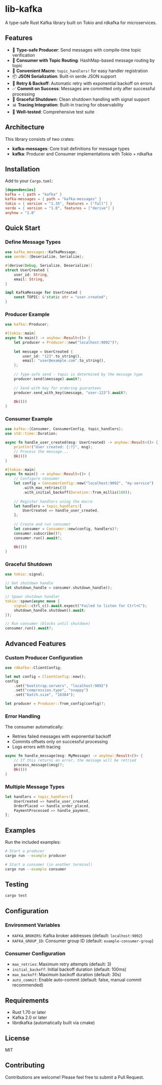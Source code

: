# lib-kafka

A type-safe Rust Kafka library built on Tokio and rdkafka for microservices.

## Features

- 🎯 **Type-safe Producer**: Send messages with compile-time topic verification
- 🔄 **Consumer with Topic Routing**: HashMap-based message routing by topic
- 🎨 **Convenient Macro**: `topic_handlers!` for easy handler registration
- 📦 **JSON Serialization**: Built-in serde JSON support
- 🔁 **Retry & Backoff**: Automatic retry with exponential backoff on errors
- ✅ **Commit on Success**: Messages are committed only after successful processing
- 🛑 **Graceful Shutdown**: Clean shutdown handling with signal support
- 📊 **Tracing Integration**: Built-in tracing for observability
- 🧪 **Well-tested**: Comprehensive test suite

## Architecture

This library consists of two crates:

- **kafka-messages**: Core trait definitions for message types
- **kafka**: Producer and Consumer implementations with Tokio + rdkafka

## Installation

Add to your `Cargo.toml`:

```toml
[dependencies]
kafka = { path = "kafka" }
kafka-messages = { path = "kafka-messages" }
tokio = { version = "1.35", features = ["full"] }
serde = { version = "1.0", features = ["derive"] }
anyhow = "1.0"
```

## Quick Start

### Define Message Types

```rust
use kafka_messages::KafkaMessage;
use serde::{Deserialize, Serialize};

#[derive(Debug, Serialize, Deserialize)]
struct UserCreated {
    user_id: String,
    email: String,
}

impl KafkaMessage for UserCreated {
    const TOPIC: &'static str = "user.created";
}
```

### Producer Example

```rust
use kafka::Producer;

#[tokio::main]
async fn main() -> anyhow::Result<()> {
    let producer = Producer::new("localhost:9092")?;
    
    let message = UserCreated {
        user_id: "123".to_string(),
        email: "user@example.com".to_string(),
    };
    
    // Type-safe send - topic is determined by the message type
    producer.send(&message).await?;
    
    // Send with key for ordering guarantees
    producer.send_with_key(&message, "user-123").await?;
    
    Ok(())
}
```

### Consumer Example

```rust
use kafka::{Consumer, ConsumerConfig, topic_handlers};
use std::time::Duration;

async fn handle_user_created(msg: UserCreated) -> anyhow::Result<()> {
    println!("User created: {:?}", msg);
    // Process the message...
    Ok(())
}

#[tokio::main]
async fn main() -> anyhow::Result<()> {
    // Configure consumer
    let config = ConsumerConfig::new("localhost:9092", "my-service")
        .with_max_retries(3)
        .with_initial_backoff(Duration::from_millis(100));
    
    // Register handlers using the macro
    let handlers = topic_handlers![
        UserCreated => handle_user_created,
    ];
    
    // Create and run consumer
    let consumer = Consumer::new(config, handlers)?;
    consumer.subscribe()?;
    consumer.run().await?;
    
    Ok(())
}
```

### Graceful Shutdown

```rust
use tokio::signal;

// Get shutdown handle
let shutdown_handle = consumer.shutdown_handle();

// Spawn shutdown handler
tokio::spawn(async move {
    signal::ctrl_c().await.expect("Failed to listen for Ctrl+C");
    shutdown_handle.shutdown().await;
});

// Run consumer (blocks until shutdown)
consumer.run().await?;
```

## Advanced Features

### Custom Producer Configuration

```rust
use rdkafka::ClientConfig;

let mut config = ClientConfig::new();
config
    .set("bootstrap.servers", "localhost:9092")
    .set("compression.type", "snappy")
    .set("batch.size", "16384");

let producer = Producer::from_config(config)?;
```

### Error Handling

The consumer automatically:
- Retries failed messages with exponential backoff
- Commits offsets only on successful processing
- Logs errors with tracing

```rust
async fn handle_message(msg: MyMessage) -> anyhow::Result<()> {
    // If this returns an error, the message will be retried
    process_message(&msg)?;
    Ok(())
}
```

### Multiple Message Types

```rust
let handlers = topic_handlers![
    UserCreated => handle_user_created,
    OrderPlaced => handle_order_placed,
    PaymentProcessed => handle_payment,
];
```

## Examples

Run the included examples:

```bash
# Start a producer
cargo run --example producer

# Start a consumer (in another terminal)
cargo run --example consumer
```

## Testing

```bash
cargo test
```

## Configuration

### Environment Variables

- `KAFKA_BROKERS`: Kafka broker addresses (default: `localhost:9092`)
- `KAFKA_GROUP_ID`: Consumer group ID (default: `example-consumer-group`)

### Consumer Configuration

- `max_retries`: Maximum retry attempts (default: 3)
- `initial_backoff`: Initial backoff duration (default: 100ms)
- `max_backoff`: Maximum backoff duration (default: 30s)
- `auto_commit`: Enable auto-commit (default: false, manual commit recommended)

## Requirements

- Rust 1.70 or later
- Kafka 2.0 or later
- librdkafka (automatically built via cmake)

## License

MIT

## Contributing

Contributions are welcome! Please feel free to submit a Pull Request.
